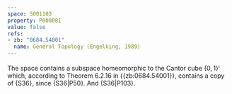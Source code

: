 ```yaml
---
space: S001103
property: P000081
value: false
refs:
- zb: "0684.54001"
  name: General Topology (Engelking, 1989)
---
```


The space contains a subspace homeomorphic to the Cantor cube $\{0,1\}^\mathfrak{c}$
which, according to Theorem 6.2.16 in {{zb:0684.54001}}, contains
a copy of {S36}, since {S36|P50}.
And {S36|P103}.

<!-- The proof should be written once, for an uncountable "Cantor cube",
if ever added; Embedding of \omega_1+1 into a Cantor cube can be used. -->
